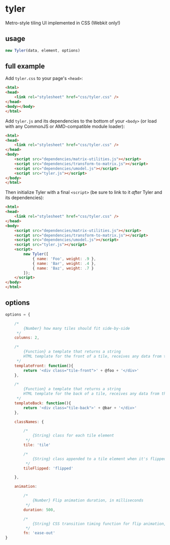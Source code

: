 # tyler

Metro-style tiling UI implemented in CSS (Webkit only!)

## usage

```js
new Tyler(data, element, options)
```

## full example

Add `tyler.css` to your page's `<head>`:

```html
<html>
<head>
	<link rel="stylesheet" href="css/tyler.css" />
</head>
<body></body>
</html>
```

Add `tyler.js` and its dependencies to the bottom of your `<body>` (or load with any CommonJS or AMD-compatible module loader):

```html
<html>
<head>
	<link rel="stylesheet" href="css/tyler.css" />
</head>
<body>
	<script src="dependencies/matrix-utilities.js"></script>
	<script src="dependencies/transform-to-matrix.js"></script>
	<script src="dependencies/umodel.js"></script>
	<script src="tyler.js"></script>
</body>
</html>
```

Then initialize Tyler with a final `<script>` (be sure to link to it *after* Tyler and its dependencies):

```html
<html>
<head>
	<link rel="stylesheet" href="css/tyler.css" />
</head>
<body>
	<script src="dependencies/matrix-utilities.js"></script>
	<script src="dependencies/transform-to-matrix.js"></script>
	<script src="dependencies/umodel.js"></script>
	<script src="tyler.js"></script>
	<script>
		new Tyler([
			{ name: 'Foo', weight: .9 },
			{ name: 'Bar', weight: .4 },
			{ name: 'Baz', weight: .7 }
		]);
	</script>
</body>
</html>
```

## options

```js
options = {

	/*
		{Number} how many tiles should fit side-by-side
	 */
	columns: 2,

	/*
		{Function} a template that returns a string
		HTML template for the front of a tile, receives any data from the `data` object passed when Tyler is instantiated
	 */
	templateFront: function(){
		return '<div class="tile-front">' + @foo + '</div>'
	},

	/*
		{Function} a template that returns a string
		HTML template for the back of a tile, receives any data from the `data` object passed when Tyler is instantiated
	 */
	templateBack: function(){
		return '<div class="tile-back">' + @bar + '</div>'
	},

	classNames: {

		/*
			{String} class for each tile element
		 */
		tile: 'tile'

		/*
			{String} class appended to a tile element when it's flipped
		 */
		tileFlipped: 'flipped'

	},

	animation:

		/*
			{Number} Flip animation duration, in milliseconds
		 */
		duration: 500,

		/*
			{String} CSS transition timing function for flip animation, see http://www.w3.org/TR/css3-transitions/#single-transition-timing-function
		 */
		fn: 'ease-out'
}
```